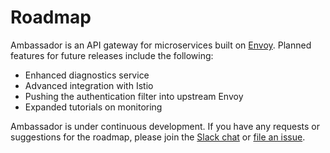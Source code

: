 # Roadmap

Ambassador is an API gateway for microservices built on [Envoy](https://www.envoyproxy.io). Planned features for future releases include the following:

* Enhanced diagnostics service
* Advanced integration with Istio
* Pushing the authentication filter into upstream Envoy
* Expanded tutorials on monitoring

Ambassador is under continuous development. If you have any requests or suggestions for the roadmap, please join the [Slack chat](https://d6e.co/slack) or [file an issue](https://github.com/datawire/ambassador/issues).
